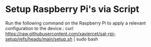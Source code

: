 # Setup Raspberry Pi's via Script

Run the following command on the Raspberry Pi to apply a relevant configuration to the device.:
curl https://raw.githubusercontent.com/xaviercet/sal-rpi-setup/refs/heads/main/setup.sh | sudo bash
